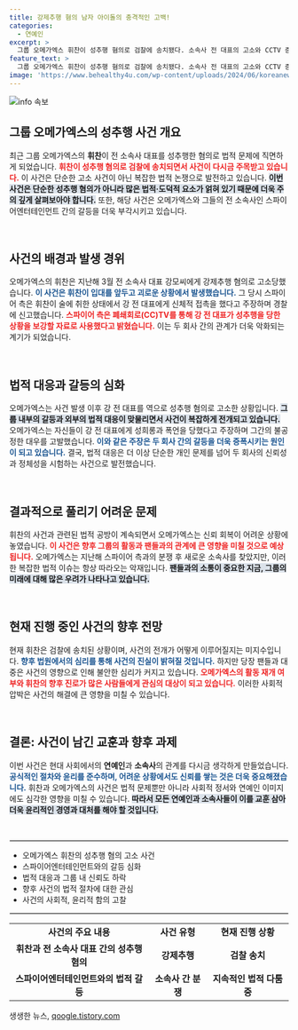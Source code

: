 ```yaml
---
title: 강제추행 혐의 남자 아이돌의 충격적인 고백!
categories:
  - 연예인
excerpt: >
  그룹 오메가엑스 휘찬이 성추행 혐의로 검찰에 송치됐다. 소속사 전 대표의 고소와 CCTV 증거가 논란으로 번지며, 진실 공방이 계속되고 있다. 충격적인 사건의 내막을 확인해보자!
feature_text: >
  그룹 오메가엑스 휘찬이 성추행 혐의로 검찰에 송치됐다. 소속사 전 대표의 고소와 CCTV 증거가 논란으로 번지며, 진실 공방이 계속되고 있다. 충격적인 사건의 내막을 확인해보자!
image: 'https://www.behealthy4u.com/wp-content/uploads/2024/06/koreanews.jpg'
---
```


<p><img src="https://www.behealthy4u.com/wp-content/uploads/2024/06/koreanews.jpg" alt="info 속보" /></p>

<h2 data-ke-size="size26">그룹 오메가엑스의 성추행 사건 개요</h2>

<p data-ke-size="size16">최근 그룹 오메가엑스의 <b>휘찬</b>이 전 소속사 대표를 성추행한 혐의로 법적 문제에 직면하게 되었습니다. <b><span style="color: #ee2323;">휘찬이 성추행 혐의로 검찰에 송치되면서 사건이 다시금 주목받고 있습니다.</span></b> 이 사건은 단순한 고소 사건이 아닌 복잡한 법적 논쟁으로 발전하고 있습니다. <b><span style="background-color: #21538527;">이번 사건은 단순한 성추행 혐의가 아니라 많은 법적·도덕적 요소가 얽혀 있기 때문에 더욱 주의 깊게 살펴보아야 합니다.</span></b> 또한, 해당 사건은 오메가엑스와 그들의 전 소속사인 스파이어엔터테인먼트 간의 갈등을 더욱 부각시키고 있습니다.</p>

<p data-ke-size="size16">&nbsp;</p>

<h2 data-ke-size="size26">사건의 배경과 발생 경위</h2>

<p data-ke-size="size16">오메가엑스의 휘찬은 지난해 3월 전 소속사 대표 강모씨에게 강제추행 혐의로 고소당했습니다. <b><span style="color: #1a5490;">이 사건은 휘찬이 입대를 앞두고 괴로운 상황에서 발생했습니다.</span></b> 그 당시 스파이어 측은 휘찬이 술에 취한 상태에서 강 전 대표에게 신체적 접촉을 했다고 주장하며 경찰에 신고했습니다. <b><span style="color: #ee2323;">스파이어 측은 폐쇄회로(CC)TV를 통해 강 전 대표가 성추행을 당한 상황을 보강할 자료로 사용했다고 밝혔습니다.</span></b> 이는 두 회사 간의 관계가 더욱 악화되는 계기가 되었습니다.</p>

<p data-ke-size="size16">&nbsp;</p>

<h2 data-ke-size="size26">법적 대응과 갈등의 심화</h2>

<p data-ke-size="size16">오메가엑스는 사건 발생 이후 강 전 대표를 역으로 성추행 혐의로 고소한 상황입니다. <b><span style="background-color: #21538527;">그룹 내부의 갈등과 외부의 법적 대응이 맞물리면서 사건이 복잡하게 전개되고 있습니다.</span></b> 오메가엑스는 자신들이 강 전 대표에게 성희롱과 폭언을 당했다고 주장하며 그간의 불공정한 대우를 고발했습니다. <b><span style="color: #1a5490;">이와 같은 주장은 두 회사 간의 갈등을 더욱 증폭시키는 원인이 되고 있습니다.</span></b> 결국, 법적 대응은 더 이상 단순한 개인 문제를 넘어 두 회사의 신뢰성과 정체성을 시험하는 사건으로 발전했습니다.</p>

<p data-ke-size="size16">&nbsp;</p>

<h2 data-ke-size="size26">결과적으로 풀리기 어려운 문제</h2>

<p data-ke-size="size16">휘찬의 사건과 관련된 법적 공방이 계속되면서 오메가엑스는 신뢰 회복이 어려운 상황에 놓였습니다. <b><span style="color: #ee2323;">이 사건은 향후 그룹의 활동과 팬들과의 관계에 큰 영향을 미칠 것으로 예상됩니다.</span></b> 오메가엑스는 지난해 스파이어 측과의 분쟁 후 새로운 소속사를 찾았지만, 이러한 복잡한 법적 이슈는 항상 따라오는 악재입니다. <b><span style="background-color: #21538527;">팬들과의 소통이 중요한 지금, 그룹의 미래에 대해 많은 우려가 나타나고 있습니다.</span></b></p>

<p data-ke-size="size16">&nbsp;</p>

<h2 data-ke-size="size26">현재 진행 중인 사건의 향후 전망</h2>

<p data-ke-size="size16">현재 휘찬은 검찰에 송치된 상황이며, 사건의 전개가 어떻게 이루어질지는 미지수입니다. <b><span style="color: #1a5490;">향후 법원에서의 심리를 통해 사건의 진실이 밝혀질 것입니다.</span></b> 하지만 당장 팬들과 대중은 사건의 영향으로 인해 불안한 심리가 커지고 있습니다. <b><span style="color: #ee2323;">오메가엑스의 활동 재개 여부와 휘찬의 향후 진로가 많은 사람들에게 관심의 대상이 되고 있습니다.</span></b> 이러한 사회적 압박은 사건의 해결에 큰 영향을 미칠 수 있습니다.</p>

<p data-ke-size="size16">&nbsp;</p>

<h2 data-ke-size="size26">결론: 사건이 남긴 교훈과 향후 과제</h2>

<p data-ke-size="size16">이번 사건은 현대 사회에서의 <b>연예인</b>과 <b>소속사</b>의 관계를 다시금 생각하게 만들었습니다. <b><span style="color: #1a5490;">공식적인 절차와 윤리를 준수하며, 어려운 상황에서도 신뢰를 쌓는 것은 더욱 중요해졌습니다.</span></b> 휘찬과 오메가엑스의 사건은 법적 문제뿐만 아니라 사회적 정서와 연예인 이미지에도 심각한 영향을 미칠 수 있습니다. <b><span style="background-color: #21538527;">따라서 모든 연예인과 소속사들이 이를 교훈 삼아 더욱 윤리적인 경영과 대처를 해야 할 것입니다.</span></b></p>

<p data-ke-size="size16">&nbsp;</p>

<hr style="border: 1px solid #dddddd;" />

<ul>
    <li>오메가엑스 휘찬의 성추행 혐의 고소 사건</li>
    <li>스파이어엔터테인먼트와의 갈등 심화</li>
    <li>법적 대응과 그룹 내 신뢰도 하락</li>
    <li>향후 사건의 법적 절차에 대한 관심</li>
    <li>사건의 사회적, 윤리적 함의 고찰</li>
</ul>

<hr style="border: 1px solid #dddddd;" />

<table>
    <tr>
        <td style="text-align: center; height: 17px;"><b>사건의 주요 내용</b></td>
        <td style="text-align: center; height: 17px;"><b>사건 유형</b></td>
        <td style="text-align: center; height: 17px;"><b>현재 진행 상황</b></td>
    </tr>
    <tr>
        <td style="text-align: center; height: 17px;"><b>휘찬과 전 소속사 대표 간의 성추행 혐의</b></td>
        <td style="text-align: center; height: 17px;"><b>강제추행</b></td>
        <td style="text-align: center; height: 17px;"><b>검찰 송치</b></td>
    </tr>
    <tr>
        <td style="text-align: center; height: 17px;"><b>스파이어엔터테인먼트와의 법적 갈등</b></td>
        <td style="text-align: center; height: 17px;"><b>소속사 간 분쟁</b></td>
        <td style="text-align: center; height: 17px;"><b>지속적인 법적 다툼 중</b></td>
    </tr>
</table>
생생한 뉴스, <a href="https://qoogle.tistory.com" rel="dofollow">qoogle.tistory.com</a>


